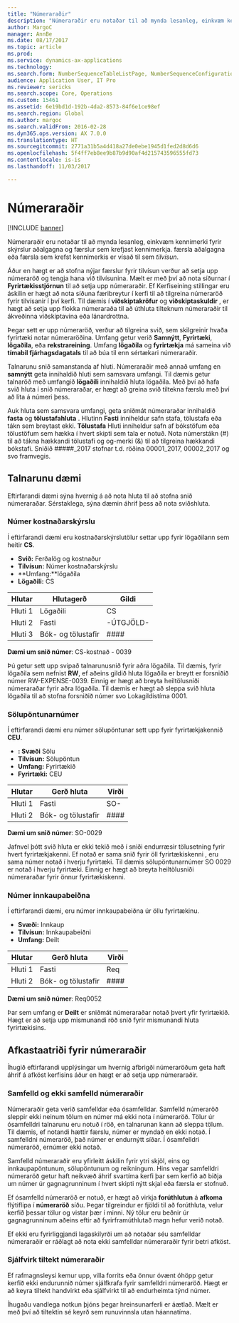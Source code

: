 ```yaml
---
title: "Númeraraðir"
description: "Númeraraðir eru notaðar til að mynda lesanleg, einkvæm kennimerki fyrir skýrslur aðalgagna og færslur sem krefjast kennimerkja."
author: MargoC
manager: AnnBe
ms.date: 08/17/2017
ms.topic: article
ms.prod: 
ms.service: dynamics-ax-applications
ms.technology: 
ms.search.form: NumberSequenceTableListPage, NumberSequenceConfiguration
audience: Application User, IT Pro
ms.reviewer: sericks
ms.search.scope: Core, Operations
ms.custom: 15461
ms.assetid: 6e19bd1d-192b-4da2-8573-84f6e1ce98ef
ms.search.region: Global
ms.author: margoc
ms.search.validFrom: 2016-02-28
ms.dyn365.ops.version: AX 7.0.0
ms.translationtype: HT
ms.sourcegitcommit: 2771a31b5a4d418a27de0ebe1945d1fed2d8d6d6
ms.openlocfilehash: 5f4ff7eb8ee9b87b9d90af4d215743596555fd73
ms.contentlocale: is-is
ms.lasthandoff: 11/03/2017

---
```


# <a name="number-sequences"></a>Númeraraðir

[!INCLUDE [banner](../includes/banner.md)]

Númeraraðir eru notaðar til að mynda lesanleg, einkvæm kennimerki fyrir skýrslur aðalgagna og færslur sem krefjast kennimerkja. færsla aðalgagna eða færsla sem krefst kennimerkis er vísað til sem *tilvísun*.

Áður en hægt er að stofna nýjar færslur fyrir tilvísun verður að setja upp númeraröð og tengja hana við tilvísunina. Mælt er með því að nota síðurnar í **Fyrirtækisstjórnun** til að setja upp númeraraðir. Ef Kerfiseining stillingar eru áskilin er hægt að nota síðuna færibreytur í kerfi til að tilgreina númeraröð fyrir tilvísanir í því kerfi. Til dæmis í **viðskiptakröfur** og **viðskiptaskuldir** , er hægt að setja upp flokka númeraraða til að úthluta tilteknum númeraraðir til ákveðinna viðskiptavina eða lánardrottna. 

Þegar sett er upp númeraröð, verður að tilgreina svið, sem skilgreinir hvaða fyrirtæki notar númeraröðina. Umfang getur verið **Samnýtt**, **Fyrirtæki**, **lögaðila**, eða **rekstrareining**. Umfang **lögaðila** og **fyrirtækja** má sameina við **tímabil fjárhagsdagatals** til að búa til enn sértækari númeraraðir. 

Talnarunu snið samanstanda af hluti. Númeraraðir með annað umfang en **samnýtt** geta innihaldið hluti sem samsvara umfangi. Til dæmis getur talnaröð með umfangið **lögaðili** innihaldið hluta lögaðila. Með því að hafa svið hluta í snið númeraraðar, er hægt að greina svið tiltekna færslu með því að líta á númeri þess. 

Auk hluta sem samsvara umfangi, geta sniðmát númeraraðar innihaldið **fasta** og **tölustafahluta** . Hlutinn **Fasti** inniheldur safn stafa, tölustafa eða tákn sem breytast ekki. **Tölustafa** Hluti inniheldur safn af bókstöfum eða tölustöfum sem hækka í hvert skipti sem tala er notuð. Nota númerstákn (\#) til að tákna hækkandi tölustafi og og-merki (&) til að tilgreina hækkandi bókstafi. Sniðið \#\#\#\#\#\_2017 stofnar t.d. röðina 00001\_2017, 00002\_2017 og svo framvegis.

<a name="number-sequence-examples"></a>Talnarunu dæmi
------------------------

Eftirfarandi dæmi sýna hvernig á að nota hluta til að stofna snið númeraraðar. Sérstaklega, sýna dæmin áhrif þess að nota sviðshluta.

### <a name="expense-report-numbers"></a>Númer kostnaðarskýrslu

Í eftirfarandi dæmi eru kostnaðarskýrslutölur settar upp fyrir lögaðilann sem heitir **CS**. 

- **Svið:** Ferðalög og kostnaður 
- **Tilvísun:** Númer kostnaðarskýrslu 
- **Umfang:**lögaðila 
- **Lögaðili:** CS

| Hlutar  | Hlutagerð | Gildi     |
|-----------|--------------|-----------|
| Hluti 1 | Lögaðili | CS        |
| Hluti 2 | Fasti     | -ÚTGJÖLD- |
| Hluti 3 | Bók- og tölustafir | \#\#\#\#  |

**Dæmi um snið númer**: CS-kostnað - 0039 

Þú getur sett upp svipað talnarunusnið fyrir aðra lögaðila. Til dæmis, fyrir lögaðila sem nefnist **RW**, ef aðeins gildið hluta lögaðila er breytt er forsniðið númer RW-EXPENSE-0039. Einnig er hægt að breyta heiltölusniði númeraraðar fyrir aðra lögaðila. Til dæmis er hægt að sleppa svið hluta lögaðila til að stofna forsniðið númer svo Lokagildistíma 0001.

### <a name="sales-order-numbers"></a>Sölupöntunarnúmer

Í eftirfarandi dæmi eru númer sölupöntunar sett upp fyrir fyrirtækjakennið **CEU**. 

- **: Svæði** Sölu 
- **Tilvísun:** Sölupöntun 
- **Umfang:** Fyrirtækið 
- **Fyrirtæki:** CEU

| Hlutar  | Gerð hluta | Virði    |
|-----------|--------------|----------|
| Hluti 1 | Fasti     | SO-      |
| Hluti 2 | Bók- og tölustafir | \#\#\#\# |

**Dæmi um snið númer**: SO-0029 

Jafnvel þótt svið hluta er ekki tekið með í sniði endurræsir tölusetning fyrir hvert fyrirtækjakenni. Ef notað er sama snið fyrir öll fyrirtækiskenni , eru sama númer notað í hverju fyrirtæki. Til dæmis sölupöntunarnúmer SO 0029 er notað í hverju fyrirtæki. Einnig er hægt að breyta heiltölusniði númeraraðar fyrir önnur fyrirtækiskenni.

### <a name="purchase-requisition-numbers"></a>Númer innkaupabeiðna

Í eftirfarandi dæmi, eru númer innkaupabeiðna úr öllu fyrirtækinu. 

- **Svæði:** Innkaup 
- **Tilvísun:** Innkaupabeiðni 
- **Umfang:** Deilt

| Hlutar  | Gerð hluta | Virði    |
|-----------|--------------|----------|
| Hluti 1 | Fasti     | Req      |
| Hluti 2 | Bók- og tölustafir | \#\#\#\# |

**Dæmi um snið númer**: Req0052 

Þar sem umfang er **Deilt** er sniðmát númeraraðar notað þvert yfir fyrirtækið. Hægt er að setja upp mismunandi röð snið fyrir mismunandi hluta fyrirtækisins. 

<a name="performance-considerations-for-number-sequences"></a>Afkastaatriði fyrir númeraraðir
-----------------------------------------------

Íhugið eftirfarandi upplýsingar um hvernig afbrigði númeraröðum geta haft áhrif á afköst kerfisins áður en hægt er að setja upp númeraraðir.

### <a name="continuous-and-non-continuous-number-sequences"></a>Samfelld og ekki samfelld númeraraðir

Númeraraðir geta verið samfelldar eða ósamfelldar. Samfelld númeraröð sleppir ekki neinum tölum en númer má ekki nota í númeraröð. Tölur úr ósamfelldri talnarunu eru notuð í röð, en talnarunan kann að sleppa tölum. Til dæmis, ef notandi hættir færslu, númer er myndað en ekki notað. Í samfelldni númeraröð, það númer er endurnýtt síðar. Í ósamfelldri númeraröð, ernúmer ekki notað. 

Samfelld númeraraðir eru yfirleitt áskilin fyrir ytri skjöl, eins og innkaupapöntunum, sölupöntunum og reikningum. Hins vegar samfelldri númeraröð getur haft neikvæð áhrif svartíma kerfi þar sem kerfið að biðja um númer úr gagnagrunninum í hvert skipti nýtt skjal eða færsla er stofnuð. 

Ef ósamfelld númeraröð er notuð, er hægt að virkja **forúthlutun** á **afkoma** flýtiflipa í **númeraröð** síðu. Þegar tilgreindur er fjöldi til að forúthluta, velur kerfið þessar tölur og vistar þær í minni. Ný tölur eru beðnir úr gagnagrunninum aðeins eftir að fyrirframúthlutað magn hefur verið notað. 

Ef ekki eru fyrirliggjandi lagaskilyrði um að notaðar séu samfelldar númeraraðir er ráðlagt að nota ekki samfelldar númeraraðir fyrir betri afköst.

### <a name="automatic-cleanup-of-number-sequences"></a>Sjálfvirk tiltekt númeraraðir

Ef rafmagnsleysi kemur upp, villa forrits eða önnur óvænt óhöpp getur kerfið ekki endurunnið númer sjálfkrafa fyrir samfelldri númeraröð. Hægt er að keyra tiltekt handvirkt eða sjálfvirkt til að endurheimta týnd númer. 

Íhugaðu vandlega notkun þjóns þegar hreinsunarferli er áætlað. Mælt er með því að tiltektin sé keyrð sem runuvinnsla utan háannatíma.






